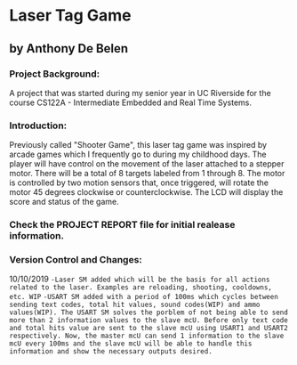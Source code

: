 # Laser Tag Game

## by Anthony De Belen

### Project Background: 
A project that was started during my senior year in UC Riverside for the course CS122A - Intermediate Embedded and Real Time Systems.

### Introduction:
Previously called "Shooter Game", this laser tag game was inspired by arcade games which I frequently go to during my childhood days. The player will have control on the movement of the laser attached to a stepper motor. There will be a total of 8 targets labeled from 1 through 8. The motor is controlled by two motion sensors that, once triggered, will rotate the motor 45 degrees clockwise or counterclockwise. The LCD will display the score and status of the game.

### Check the PROJECT REPORT file for initial realease information.

### Version Control and Changes:
10/10/2019
`-Laser SM added which will be the basis for all actions related to the laser. Examples are reloading, shooting, cooldowns, etc. WIP`
`-USART SM added with a period of 100ms which cycles between sending text codes, total hit values, sound codes(WIP) and ammo values(WIP).
The USART SM solves the porblem of not being able to send more than 2 information values to the slave mcU. Before only text code and total hits value are sent to the slave mcU using USART1 and USART2 respectively. Now, the master mcU can send 1 information to the slave mcU every 100ms and the slave mcU will be able to handle this information and show the necessary outputs desired.`
